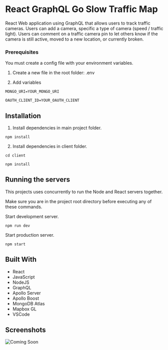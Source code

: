 # React GraphQL Go Slow Traffic Map

React Web application using GraphQL that allows users to track traffic cameras. Users can add a camera, specific a type of camera (speed / traffic light). Users can comment on a traffic camera pin to let others know if the camera is still active, moved to a new location, or currently broken.

### Prerequisites

You must create a config file with your environment variables.

1. Create a new file in the root folder: .env

2. Add variables

```
MONGO_URI=YOUR_MONGO_URI

OAUTH_CLIENT_ID=YOUR_OAUTH_CLIENT

```

## Installation

1. Install dependencies in main project folder.

```
npm install
```

2. Install dependencies in client folder.

```
cd client

npm install
```

## Running the servers

This projects uses concurrently to run the Node and React servers together.

Make sure you are in the project root directory before executing any of these commands.

Start development server.

```
npm run dev
```

Start production server.

```
npm start
```

## Built With

- React
- JavaScript
- NodeJS
- GraphQL
- Apollo Server
- Apollo Boost
- MongoDB Atlas
- Mapbox GL
- VSCode

## Screenshots

![Coming Soon](https://upload.wikimedia.org/wikipedia/commons/8/80/Comingsoon.png "Coming Soon")
